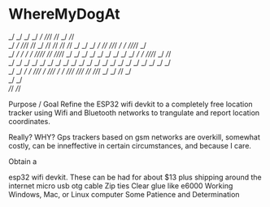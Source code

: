 # WhereMyDogAt

                                                                                                                                          
  _/          _/  _/                                      _/      _/            _/_/_/                          _/_/      _/      _/_/    
 _/          _/  _/_/_/      _/_/    _/  _/_/    _/_/    _/_/  _/_/  _/    _/  _/    _/    _/_/      _/_/_/  _/    _/  _/_/_/_/      _/   
_/    _/    _/  _/    _/  _/_/_/_/  _/_/      _/_/_/_/  _/  _/  _/  _/    _/  _/    _/  _/    _/  _/    _/  _/_/_/_/    _/      _/_/      
 _/  _/  _/    _/    _/  _/        _/        _/        _/      _/  _/    _/  _/    _/  _/    _/  _/    _/  _/    _/    _/                 
  _/  _/      _/    _/    _/_/_/  _/          _/_/_/  _/      _/    _/_/_/  _/_/_/      _/_/      _/_/_/  _/    _/      _/_/  _/          
                                                                       _/                            _/                                   
                                                                  _/_/                          _/_/                                   





Purpose / Goal
Refine the ESP32 wifi devkit to a completely free location tracker using Wifi and Bluetooth networks to trangulate and report location coordinates.

Really? WHY? Gps trackers based on  gsm networks are overkill, somewhat costly, can be inneffective in certain circumstances, and because I care.

Obtain a

esp32 wifi devkit.  These can be had for about $13 plus shipping around the internet
micro usb otg cable
Zip ties
Clear glue like e6000
Working Windows, Mac, or Linux computer
Some Patience and Determination